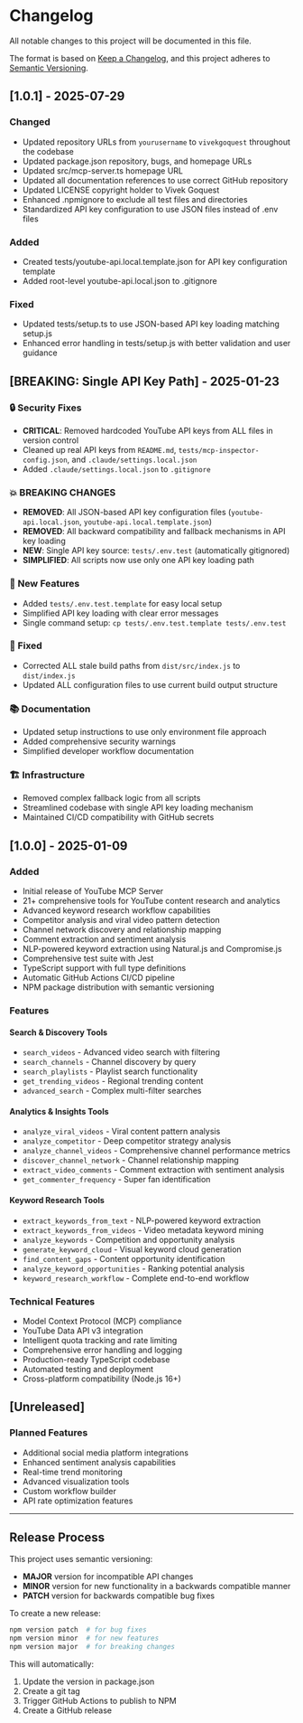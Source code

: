 # Changelog

All notable changes to this project will be documented in this file.

The format is based on [Keep a Changelog](https://keepachangelog.com/en/1.0.0/),
and this project adheres to [Semantic Versioning](https://semver.org/spec/v2.0.0.html).

## [1.0.1] - 2025-07-29

### Changed
- Updated repository URLs from `yourusername` to `vivekgoquest` throughout the codebase
- Updated package.json repository, bugs, and homepage URLs
- Updated src/mcp-server.ts homepage URL
- Updated all documentation references to use correct GitHub repository
- Updated LICENSE copyright holder to Vivek Goquest
- Enhanced .npmignore to exclude all test files and directories
- Standardized API key configuration to use JSON files instead of .env files

### Added
- Created tests/youtube-api.local.template.json for API key configuration template
- Added root-level youtube-api.local.json to .gitignore

### Fixed
- Updated tests/setup.ts to use JSON-based API key loading matching setup.js
- Enhanced error handling in tests/setup.js with better validation and user guidance

## [BREAKING: Single API Key Path] - 2025-01-23

### 🔒 Security Fixes
- **CRITICAL**: Removed hardcoded YouTube API keys from ALL files in version control
- Cleaned up real API keys from `README.md`, `tests/mcp-inspector-config.json`, and `.claude/settings.local.json`
- Added `.claude/settings.local.json` to `.gitignore`

### 💥 BREAKING CHANGES
- **REMOVED**: All JSON-based API key configuration files (`youtube-api.local.json`, `youtube-api.local.template.json`)
- **REMOVED**: All backward compatibility and fallback mechanisms in API key loading
- **NEW**: Single API key source: `tests/.env.test` (automatically gitignored)
- **SIMPLIFIED**: All scripts now use only one API key loading path

### 🚀 New Features
- Added `tests/.env.test.template` for easy local setup
- Simplified API key loading with clear error messages
- Single command setup: `cp tests/.env.test.template tests/.env.test`

### 🔧 Fixed
- Corrected ALL stale build paths from `dist/src/index.js` to `dist/index.js`
- Updated ALL configuration files to use current build output structure

### 📚 Documentation
- Updated setup instructions to use only environment file approach
- Added comprehensive security warnings
- Simplified developer workflow documentation

### 🏗️ Infrastructure
- Removed complex fallback logic from all scripts
- Streamlined codebase with single API key loading mechanism
- Maintained CI/CD compatibility with GitHub secrets

## [1.0.0] - 2025-01-09

### Added
- Initial release of YouTube MCP Server
- 21+ comprehensive tools for YouTube content research and analytics
- Advanced keyword research workflow capabilities
- Competitor analysis and viral video pattern detection
- Channel network discovery and relationship mapping
- Comment extraction and sentiment analysis
- NLP-powered keyword extraction using Natural.js and Compromise.js
- Comprehensive test suite with Jest
- TypeScript support with full type definitions
- Automatic GitHub Actions CI/CD pipeline
- NPM package distribution with semantic versioning

### Features
#### Search & Discovery Tools
- `search_videos` - Advanced video search with filtering
- `search_channels` - Channel discovery by query
- `search_playlists` - Playlist search functionality
- `get_trending_videos` - Regional trending content
- `advanced_search` - Complex multi-filter searches

#### Analytics & Insights Tools
- `analyze_viral_videos` - Viral content pattern analysis
- `analyze_competitor` - Deep competitor strategy analysis
- `analyze_channel_videos` - Comprehensive channel performance metrics
- `discover_channel_network` - Channel relationship mapping
- `extract_video_comments` - Comment extraction with sentiment analysis
- `get_commenter_frequency` - Super fan identification

#### Keyword Research Tools
- `extract_keywords_from_text` - NLP-powered keyword extraction
- `extract_keywords_from_videos` - Video metadata keyword mining
- `analyze_keywords` - Competition and opportunity analysis
- `generate_keyword_cloud` - Visual keyword cloud generation
- `find_content_gaps` - Content opportunity identification
- `analyze_keyword_opportunities` - Ranking potential analysis
- `keyword_research_workflow` - Complete end-to-end workflow

### Technical Features
- Model Context Protocol (MCP) compliance
- YouTube Data API v3 integration
- Intelligent quota tracking and rate limiting
- Comprehensive error handling and logging
- Production-ready TypeScript codebase
- Automated testing and deployment
- Cross-platform compatibility (Node.js 16+)

## [Unreleased]

### Planned Features
- Additional social media platform integrations
- Enhanced sentiment analysis capabilities
- Real-time trend monitoring
- Advanced visualization tools
- Custom workflow builder
- API rate optimization features

---

## Release Process

This project uses semantic versioning:
- **MAJOR** version for incompatible API changes
- **MINOR** version for new functionality in a backwards compatible manner  
- **PATCH** version for backwards compatible bug fixes

To create a new release:
```bash
npm version patch  # for bug fixes
npm version minor  # for new features
npm version major  # for breaking changes
```

This will automatically:
1. Update the version in package.json
2. Create a git tag
3. Trigger GitHub Actions to publish to NPM
4. Create a GitHub release
